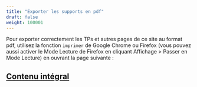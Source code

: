 ```yaml
---
title: "Exporter les supports en pdf"
draft: false
weight: 100001
---
```


Pour exporter correctement les TPs et autres pages de ce site au format pdf, utilisez la fonction `imprimer` de Google Chrome ou Firefox (vous pouvez aussi activer le Mode Lecture de Firefox en cliquant Affichage > Passer en Mode Lecture) en ouvrant la page suivante :

## [Contenu intégral](../all_content)